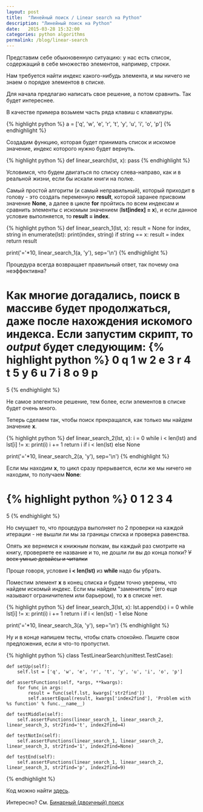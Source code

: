 ```yaml
---
layout: post
title:  "Линейный поиск / Linear search на Python"
description: "Линейный поиск на Python"
date:   2015-03-28 15:32:00
categories: python algorithms
permalink: /blog/linear-search
---
```


Представим себе обыкновенную ситуацию: у нас есть список, содержащий в себе множество элементов, например, строки. 

Нам требуется найти индекс какого-нибудь элемента, и мы ничего не знаем о порядке элементов в списке.

Для начала предлагаю написать свое решение, а потом сравнить. Так будет интереснее.
<!--more-->

В качестве примера возьмем часть ряда клавиш с клавиатуры.

{% highlight python %}
a = ['q', 'w', 'e', 'r', 't', 'y', 'u', 'i', 'o', 'p']
{% endhighlight %}

Создадим функцию, которая будет принимать список и искомое значение, индекс которого нужно будет вернуть. 

{% highlight python %}
def linear_search(lst, x):
	pass
{% endhighlight %}

Условимся, что будем двигаться по списку слева-направо, как и в реальной жизни, если бы искали книги на полке.

Самый простой алгоритм (и самый неправильный), который приходит в голову - это создать переменную **result**, которой заранее присвоим значение **None**, а далее в цикле **for** пройтись по всем индексам и сравнить элементы с искомым значением (**lst[index] = x**), и если данное условие выполняется, то **result = index**.

{% highlight python %}
def linear_search_1(lst, x):
	result = None
	for index, string in enumerate(lst):
		print(index, string)
		if string == x:
			result = index
	return result

print('='*10, linear_search_1(a, 'y'), sep='\n')
{% endhighlight %}

Процедура всегда возвращает правильный ответ, так почему она неэффективна? 

Как многие догадались, поиск в массиве будет продолжаться, даже после нахождения искомого индекса. Если запустим скрипт, то *output* будет следующим:
{% highlight python %}
0 q
1 w
2 e
3 r
4 t
5 y
6 u
7 i
8 o
9 p
==========
5
{% endhighlight %}

Не самое элегентное решение, тем более, если элементов в списке будет очень много. 

Теперь сделаем так, чтобы поиск прекращался, как только мы найдем значение **x**. 

{% highlight python %}
def linear_search_2(lst, x):
	i = 0
	while i < len(lst) and lst[i] != x:
		print(i)
		i += 1
	return i if i < len(lst) else None

print('='*10, linear_search_2(a, 'y'), sep='\n')
{% endhighlight %}

Если мы находим **x**, то цикл сразу прерывается, если же мы ничего не находим, то получаем **None**:

{% highlight python %}
0
1
2
3
4
==========
5
{% endhighlight %}

Но смущает то, что процедура выполняет по 2 проверки на каждой итерации - не вышли ли мы за границы списка и проверка равенства. 

Опять же вернемся к книжным полкам, вы каждый раз смотрите на книгу, проверяете ее название и то, не дошли ли вы до конца полки? <s>У всех умные девайсы и читалки</s>

Проще говоря, условие **i < len(lst)** из **while** надо бы убрать. 

Поместим элемент **x** в конец списка и будем точно уверены, что найдем искомый индекс. Если мы найдем "заменитель" (его еще называют ограничителем или барьером), то **x** в списке нет.

{% highlight python %}
def linear_search_3(lst, x):
	lst.append(x)
	i = 0
	while lst[i] != x:
		print(i)
		i += 1
	return i if i < len(lst) - 1 else None

print('='*10, linear_search_3(a, 'y'), sep='\n')
{% endhighlight %}

Ну и в конце напишем тесты, чтобы спать спокойно. Пишите свои предложения, если я что-то пропустил.

{% highlight python %}
class TestLinearSearch(unittest.TestCase):
	
	def setUp(self):
		self.lst = ['q', 'w', 'e', 'r', 't', 'y', 'u', 'i', 'o', 'p']
	
	def assertFunctions(self, *args, **kwargs):
		for func in args:
			result = func(self.lst, kwargs['str2find'])
			self.assertEqual(result, kwargs['index2find'], 'Problem with %s function' % func.__name__)

	def testMiddle(self):
		self.assertFunctions(linear_search_1, linear_search_2, linear_search_3, str2find='t', index2find=4)

	def testNotIn(self):
		self.assertFunctions(linear_search_1, linear_search_2, linear_search_3, str2find='1', index2find=None)

	def testEnd(self):
		self.assertFunctions(linear_search_1, linear_search_2, linear_search_3, str2find='p', index2find=9)
{% endhighlight %}

Код можно найти [здесь](https://github.com/stleon/algorithms).

Интересно? См. [Бинарный (двоичный) поиск](/blog/binary-search)